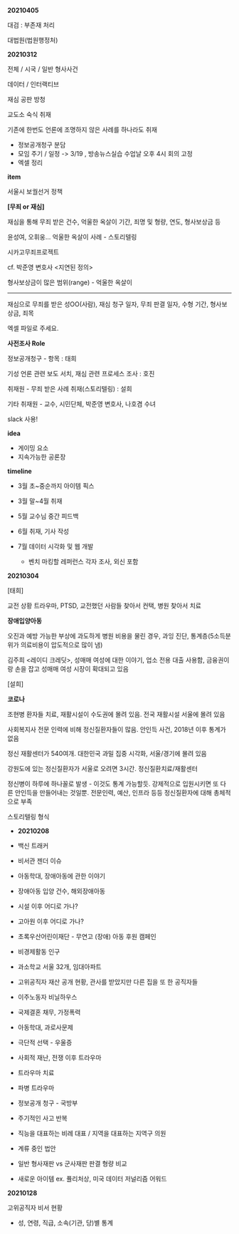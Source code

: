 **20210405**

대검 : 부존재 처리

대법원(법원행정처)

**20210312**

전체 / 시국 / 일반 형사사건

데이터 / 인터랙티브

재심 공판 방청

교도소 숙식 취재

기존에 한번도 언론에 조명하지 않은 사례를 하나라도 취재

- 정보공개청구 분담
- 모임 주기 / 일정 -> 3/19 , 방송뉴스실습 수업날 오후 4시 회의 고정
- 엑셀 정리



**item**

서울시 보궐선거 정책 



**[무죄 or 재심]**

재심을 통해 무죄 받은 건수, 억울한 옥살이 기간, 죄명 및 형량, 연도, 형사보상금 등

윤성여, 오휘웅... 억울한 옥살이 사례 - 스토리텔링

시카고무죄프로젝트

cf. 박준영 변호사 <지연된 정의>

형사보상금이 많은 범위(range) - 억울한 옥살이

---

재심으로 무죄를 받은 성OO(사람), 재심 청구 일자, 무죄 판결 일자, 수형 기간, 형사보상금, 죄목

엑셀 파일로 주세요.

**사전조사 Role**

정보공개청구 - 항목 : 태희

기성 언론 관련 보도 서치, 재심 관련 프로세스 조사 : 호진

취재원 - 무죄 받은 사례 취재(스토리텔링) : 설희

기타 취재원 - 교수, 시민단체, 박준영 변호사, 나호겸 수녀



slack 사용!



**idea**

- 게이밍 요소
- 지속가능한 공론장



**timeline**

- 3월 초~중순까지 아이템 픽스
- 3월 말~4월 취재
- 5월 교수님 중간 피드백
- 6월 취재, 기사 작성
- 7월 데이터 시각화 및 웹 개발
  
  - 벤치 마킹할 레퍼런스 각자 조사, 외신 포함
  
  

**20210304**

[태희]

교전 상황 트라우마, PTSD, 교전했던 사람들 찾아서 컨택, 병원 찾아서 치료

**장애입양아동**

오진과 예방 가능한 부상에 과도하게 병원 비용을 물린 경우, 과잉 진단, 통계층(5소득분위가 의료비용이 압도적으로 많이 냄)

김주희 <레이디 크레딧>, 성매매 여성에 대한 이야기, 업소 전용 대출 사용함, 금융권이랑 손을 잡고 성매매 여성 시장이 확대되고 있음



[설희]

**코로나**

조현병 환자들 치료, 재활시설이 수도권에 몰려 있음. 전국 재활시설 서울에 몰려 있음

사회복지사 전문 인력에 비해 정신질환자들이 많음. 안인득 사건, 2018년 이후 통계가 없음

정신 재활센터가 540여개. 대한민국 과밀 집중 시각화, 서울/경기에 몰려 있음

강원도에 있는 정신질환자가 서울로 오려면 3시간. 정신질환치료/재활센터

정신병이 하루에 하나꼴로 발생 - 이것도 통계 가능할듯. 강제적으로 입원시키면 또 다른 안인득을 만들어내는 것일뿐. 전문인력, 예산, 인프라 등등 정신질환자에 대해 총체적으로 부족

스토리텔링 형식





- **20210208**

- 백신 트래커
- 비서관 젠더 이슈



- 아동학대, 장애아동에 관한 이야기
- 장애아동 입양 건수, 해외장애아동

- 시설 이후 어디로 가나?

- 고아원 이후 어디로 가나?
- 초록우산어린이재단 - 무연고 (장애) 아동 후원 캠페인



- 비경제활동 인구
- 과소학교 서울 32개, 임대아파트



- 고위공직자 재산 공개 현황, 관사를 받았지만 다른 집을 또 한 공직자들



- 이주노동자 비닐하우스
- 국제결혼 채무, 가정폭력



- 아동학대, 과로사문제



- 극단적 선택 - 우울증
- 사회적 재난, 전쟁 이후 트라우마
- 트라우마 치료
- 파병 트라우마
- 정보공개 청구 - 국방부



- 주기적인 사고 반복

- 직능을 대표하는 비례 대표 / 지역을 대표하는 지역구 의원



- 계류 중인 법안



- 일반 형사재판 vs 군사재판 판결 형량 비교
- 새로운 아이템 ex. 퓰리처상, 미국 데이터 저널리즘 어워드



**20210128**

고위공직자 비서 현황

- 성, 연령, 직급, 소속(기관, 당)별 통계